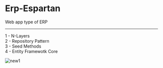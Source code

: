 # Erp-Espartan
Web app type of ERP

---------

1 - N-Layers <br/>
2 - Repository Pattern <br/>
3 - Seed Methods <br/>
4 - Entity Framewotk Core <br/>


![new1](https://user-images.githubusercontent.com/38229144/72772074-68c67500-3bd9-11ea-9e1d-81ad68a91e49.gif)
